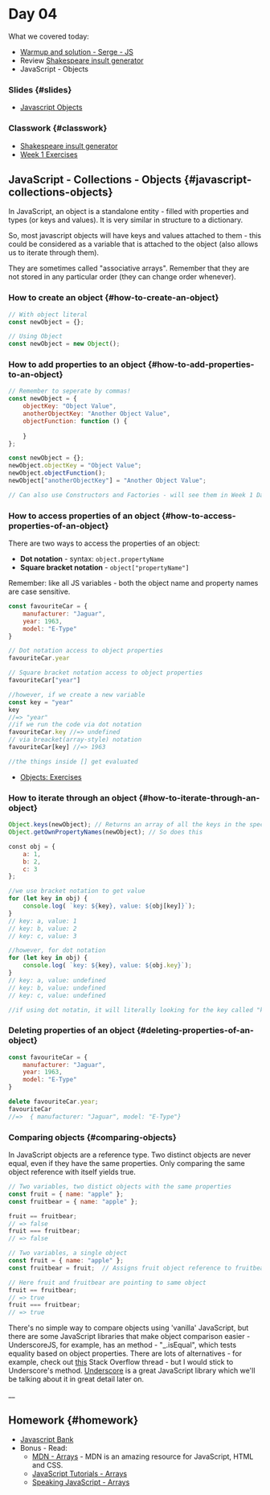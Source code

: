 # Day 04

What we covered today:

* ​[Warmup and solution - Serge - JS​](https://github.com/liaa2/wdi29-homework/tree/master/warmups/week01/day04_sergeSays)
* Review [Shakespeare insult generator​](https://github.com/textchimp/wdi-29/tree/master/week1/insult-generator)
* JavaScript - Objects

### Slides {#slides}

* ​[Javascript Objects​](https://textchimp.github.io/wdi-29/week1/javascript-collections.pdf)

### Classwork {#classwork}

* ​[Shakespeare insult generator​](https://github.com/textchimp/wdi-29/tree/master/week1/insult-generator)
* ​[Week 1 Exercises​](https://github.com/textchimp/wdi-29/tree/master/week1)

## JavaScript - Collections - Objects {#javascript-collections-objects}

In JavaScript, an object is a standalone entity - filled with properties and types \(or keys and values\). It is very similar in structure to a dictionary.

So, most javascript objects will have keys and values attached to them - this could be considered as a variable that is attached to the object \(also allows us to iterate through them\).

They are sometimes called "associative arrays". Remember that they are not stored in any particular order \(they can change order whenever\).

### How to create an object {#how-to-create-an-object}

```javascript
// With object literal
const newObject = {};

​// Using Object
const newObject = new Object();
```

### How to add properties to an object {#how-to-add-properties-to-an-object}

```javascript
// Remember to seperate by commas!
const newObject = {  
    objectKey: "Object Value",  
    anotherObjectKey: "Another Object Value",  
    objectFunction: function () {​ 
     
    }
};​

const newObject = {};
newObject.objectKey = "Object Value";
newObject.objectFunction();
newObject["anotherObjectKey"] = "Another Object Value";​

// Can also use Constructors and Factories - will see them in Week 1 Day 5 notes.
```

### How to access properties of an object {#how-to-access-properties-of-an-object}

There are two ways to access the properties of an object:

* **Dot notation** - syntax: `object.propertyName`
* **Square bracket notation** - `object["propertyName"]`

Remember: like all JS variables - both the object name and property names are case sensitive.

```javascript
const favouriteCar = {  
    manufacturer: "Jaguar",  
    year: 1963,  
    model: "E-Type"
}​

// Dot notation access to object properties
favouriteCar.year​

// Square bracket notation access to object properties
favouriteCar["year"]

//however, if we create a new variable 
const key = "year"
key 
//=> "year"
//if we run the code via dot notation
favouriteCar.key //=> undefined
// via breacket(array-style) notation
favouriteCar[key] //=> 1963

//the things inside [] get evaluated
```

* ​[Objects: Exercises](https://gist.github.com/textchimp/23db045edf474762828a9e912912c873)​

### How to iterate through an object {#how-to-iterate-through-an-object}

```javascript
Object.keys(newObject); // Returns an array of all the keys in the specified object.
Object.getOwnPropertyNames(newObject); // So does this

​const obj = {  
    a: 1,  
    b: 2,  
    c: 3
};​

//we use bracket notation to get value
for (let key in obj) {  
    console.log( `key: ${key}, value: ${obj[key]}`);
}
// key: a, value: 1
// key: b, value: 2
// key: c, value: 3

//however, for dot notation
for (let key in obj) {  
    console.log( `key: ${key}, value: ${obj.key}`);
}
// key: a, value: undefined
// key: b, value: undefined
// key: c, value: undefined

//if using dot notatin, it will literally looking for the key called "key".
```

### Deleting properties of an object {#deleting-properties-of-an-object}

```javascript
const favouriteCar = {  
    manufacturer: "Jaguar",  
    year: 1963,  
    model: "E-Type"
}​

delete favouriteCar.year;
favouriteCar
//=>  { manufacturer: "Jaguar", model: "E-Type"}​    
```

### Comparing objects {#comparing-objects}

In JavaScript objects are a reference type. Two distinct objects are never equal, even if they have the same properties. Only comparing the same object reference with itself yields true.

```javascript
// Two variables, two distict objects with the same properties
const fruit = { name: "apple" };
const fruitbear = { name: "apple" };

​fruit == fruitbear;
// => false
fruit === fruitbear;
// => false​

// Two variables, a single object
const fruit = { name: "apple" };
const fruitbear = fruit;  // Assigns fruit object reference to fruitbear

​// Here fruit and fruitbear are pointing to same object
fruit == fruitbear;
// => true
fruit === fruitbear;
// => true
```

There's no simple way to compare objects using 'vanilla' JavaScript, but there are some JavaScript libraries that make object comparison easier - UnderscoreJS, for example, has an method - "\_.isEqual", which tests equality based on object properties. There are lots of alternatives - for example, check out [this](http://stackoverflow.com/questions/1068834/object-comparison-in-javascript) Stack Overflow thread - but I would stick to Underscore's method. [Underscore](http://underscorejs.org/) is a great JavaScript library which we'll be talking about it in great detail later on.

\_\_

## Homework {#homework}

* ​[Javascript Bank](https://gist.github.com/textchimp/be5cff64c320d0e0aa3008db0f3bfe85)​
* Bonus - Read:
  * ​[MDN - Arrays](https://developer.mozilla.org/en-US/docs/Web/JavaScript/Reference/Global_Objects/Array) - MDN is an amazing resource for JavaScript, HTML and CSS.
  * ​[JavaScript Tutorials - Arrays](http://javascript.info/tutorial/array)​
  * ​[Speaking JavaScript - Arrays](http://speakingjs.com/es5/ch01.html#basic_arrays)​

